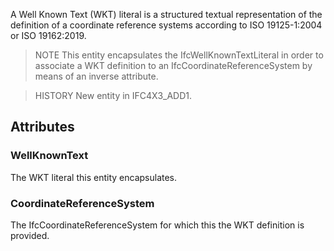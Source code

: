 A Well Known Text (WKT) literal is a structured textual representation of the definition of a coordinate reference systems according to ISO 19125-1:2004 or ISO 19162:2019.

<!-- end of short definition -->


> NOTE This entity encapsulates the IfcWellKnownTextLiteral in order to associate a WKT definition to an IfcCoordinateReferenceSystem by means of an inverse attribute.

> HISTORY New entity in IFC4X3_ADD1.

## Attributes

### WellKnownText

The WKT literal this entity encapsulates.

### CoordinateReferenceSystem

The IfcCoordinateReferenceSystem for which this the WKT definition is provided.
